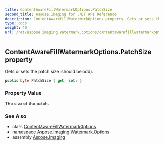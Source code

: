 ```yaml
---
title: ContentAwareFillWatermarkOptions.PatchSize
second_title: Aspose.Imaging for .NET API Reference
description: ContentAwareFillWatermarkOptions property. Gets or sets the patch size should be odd
type: docs
weight: 40
url: /net/aspose.imaging.watermark.options/contentawarefillwatermarkoptions/patchsize/
---
```

## ContentAwareFillWatermarkOptions.PatchSize property

Gets or sets the patch size (should be odd).

```csharp
public byte PatchSize { get; set; }
```

### Property Value

The size of the patch.

### See Also

* class [ContentAwareFillWatermarkOptions](../)
* namespace [Aspose.Imaging.Watermark.Options](../../contentawarefillwatermarkoptions/)
* assembly [Aspose.Imaging](../../../)


